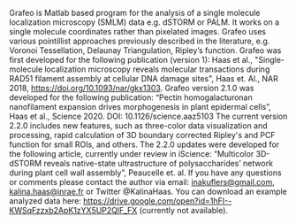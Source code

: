 Grafeo is Matlab based program for the analysis of a single molecule localization microscopy (SMLM) data e.g. dSTORM or PALM. It works on a single molecule coordinates rather than pixelated images. Grafeo uses various pointillist approaches previously described in the literature, e.g. Voronoi Tessellation, Delaunay Triangulation, Ripley’s function. Grafeo was first developed for the following publication (version 1):
Haas et al., "Single-molecule localization microscopy reveals molecular transactions 
during RAD51 filament assembly at cellular DNA damage sites", Haas et. Al., NAR 2018, https://doi.org/10.1093/nar/gkx1303. Grafeo version 2.1.0 was developed for the following publication: “Pectin homogalacturonan nanofilament expansion drives morphogenesis in
plant epidermal cells”, Haas et al., Science 2020. DOI: 10.1126/science.aaz5103
The current version 2.2.0 includes new features, such as three-color data visualization and processing, rapid calculation of 3D boundary corrected Ripley's and PCF function for small ROIs, and others. The 2.2.0 updates were developed for the following article, currently under review in iScience: “Multicolor 3D-dSTORM reveals native-state ultrastructure of
polysaccharides’ network during plant cell wall assembly”, Peaucelle et. al.
 If you have any questions or comments please contact the author via email: inakuflers@gmail.com, kalina.haas@inrae.fr or Twitter @KalinaHaas. 
 You can download an example analyzed data here: https://drive.google.com/open?id=1hFI--KWSqFzzxb2ApK1zYX5UP2QlF_FX (currently not available).
